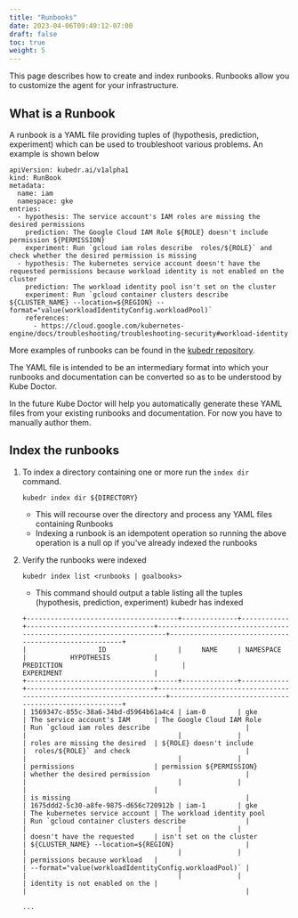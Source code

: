 ```yaml
---
title: "Runbooks"
date: 2023-04-06T09:49:12-07:00
draft: false
toc: true
weight: 5
---
```


This page describes how to create and index runbooks. Runbooks allow you to customize the agent
for your infrastructure.

## What is a Runbook

A runbook is a YAML file providing tuples of (hypothesis, prediction, experiment) which can 
be used to troubleshoot various problems. An example is shown below

```
apiVersion: kubedr.ai/v1alpha1
kind: RunBook
metadata:
  name: iam
  namespace: gke
entries:
  - hypothesis: The service account's IAM roles are missing the desired permissions
    prediction: The Google Cloud IAM Role ${ROLE} doesn't include permission ${PERMISSION} 
    experiment: Run `gcloud iam roles describe  roles/${ROLE}` and check whether the desired permission is missing
  - hypothesis: The kubernetes service account doesn't have the requested permissions because workload identity is not enabled on the cluster
    prediction: The workload identity pool isn't set on the cluster
    experiment: Run `gcloud container clusters describe ${CLUSTER_NAME} --location=${REGION} --format="value(workloadIdentityConfig.workloadPool)`
    references:
      - https://cloud.google.com/kubernetes-engine/docs/troubleshooting/troubleshooting-security#workload-identity
```

More examples of runbooks can be found in the [kubedr repository](https://github.com/jlewi/kubedr/tree/main/runbooks).

The YAML file is intended to be an intermediary format into which your runbooks and documentation can be converted so
as to be understood by Kube Doctor.

In the future Kube Doctor will help you automatically generate these YAML files from your existing runbooks and documentation.
For now you have to manually author them.

## Index the runbooks

1. To index a directory containing one or more run the `index dir` command.

    ```
    kubedr index dir ${DIRECTORY}
    ```

   * This will recourse over the directory and process any YAML files containing Runbooks
   * Indexing a runbook is an idempotent operation so running the above operation is a null op if you've already indexed the runbooks


1. Verify the runbooks were indexed

   ```
   kubedr index list <runbooks | goalbooks>
   ```

   * This command should output a table listing all the tuples (hypothesis, prediction, experiment) kubedr has indexed

   ```
   +--------------------------------------+--------------+------------+--------------------------------+---------------------------------------------------------------------+-------------------------------------------------------+
   |                  ID                  |     NAME     | NAMESPACE  |           HYPOTHESIS           |                             PREDICTION                              |                      EXPERIMENT                       |
   +--------------------------------------+--------------+------------+--------------------------------+---------------------------------------------------------------------+-------------------------------------------------------+
   | 1569347c-855c-38a6-34bd-d5964b61a4c4 | iam-0        | gke        | The service account's IAM      | The Google Cloud IAM Role                                           | Run `gcloud iam roles describe                        |
   |                                      |              |            | roles are missing the desired  | ${ROLE} doesn't include                                             |  roles/${ROLE}` and check                             |
   |                                      |              |            | permissions                    | permission ${PERMISSION}                                            | whether the desired permission                        |
   |                                      |              |            |                                |                                                                     | is missing                                            |
   | 1675ddd2-5c30-a8fe-9875-d656c720912b | iam-1        | gke        | The kubernetes service account | The workload identity pool                                          | Run `gcloud container clusters describe               |
   |                                      |              |            | doesn't have the requested     | isn't set on the cluster                                            | ${CLUSTER_NAME} --location=${REGION}                  |
   |                                      |              |            | permissions because workload   |                                                                     | --format="value(workloadIdentityConfig.workloadPool)` |
   |                                      |              |            | identity is not enabled on the |                                                                     |                                                       |

   ...
   ```